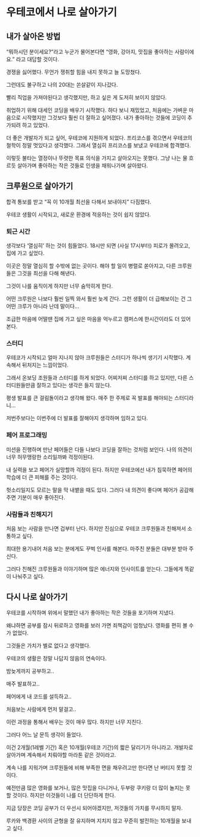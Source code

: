# 우테코에서 나로 살아가기

## 내가 살아온 방법

“뭐하시던 분이세요?”라고 누군가 물어본다면 “영화, 강아지, 맛집을 좋아하는 사람이에요.” 라고 대답할 것이다.

경쟁을 싫어했다. 무언가 쟁취할 힘을 내지 못하고 늘 도망쳤다.

그런데도 불구하고 나의 20대는 쏜살같이 지나갔다.

빨리 직업을 가져야된다고 생각했지만, 하고 싶은 게 도저히 보이지 않았다.

취업하기 위해 대세인 코딩을 배우기 시작했다. 하다 보니 재밌었고, 처음에는 가벼운 마음으로 시작했지만 그것보다 훨씬 더 잘하고 싶어졌다. 내가 좋아하는 것들에 코딩이 추가되려 하고 있었다.

더 좋은 개발자가 되고 싶어, 우테코에 지원하게 되었다. 프리코스를 겪으면서 우테코의 철학이 정말 멋있다고 생각했다. 그래서 열심히 프리코스를 보냈고 우테코에 합격했다.

이렇듯 불타는 열정이나 뚜렷한 목표 의식을 가지고 살아오지는 못했다. 그냥 나는 물 흐르듯 살아가며 좋아하는 작은 것들로 인생을 채워나가며 살아왔다.

## 크루원으로 살아가기

합격 통보를 받고 “꼭 이 10개월 최선을 다해서 보내야지” 다짐했다.

우테코 생활이 시작되고, 새로운 환경에 적응하는 것이 쉽지 않았다.

### 퇴근 시간

생각보다 ‘열심히’ 하는 것이 힘들었다. 18시만 되면 (사실 17시부터) 피로가 몰려오고, 집에 가고 싶었다.

이곳은 정말 열심히 할 수밖에 없는 곳이다. 해야 할 일이 병렬로 쏟아지고, 다른 크루원들은 그것을 최선을 다해 해낸다.

그것이 나를 움직이게 하지만 너무 숨막히게 한다.

어떤 크루원은 나보다 훨씬 일찍 와서 훨씬 늦게 간다. 그런 생활이 더 급해보이는 건 그 어떤 크루가 아니라 난데 말이다…

조급한 마음에 어떨땐 집에 가고 싶은 마음을 억누르고 캠퍼스에 한시간이라도 더 있어 본다.

### 스터디

우테코가 시작되고 얼마 지나지 않아 크루원들은 스터디가 하나씩 생기기 시작했다. 계속해서 뒤처지는 느낌이었다.

그래서 온보딩 조원들과 스터디를 하게 되었다. 어찌저찌 스터디를 하고 있지만, 다른 스터디원들만큼 잘하고 있다는 생각은 들지 않는다.

평생 발표를 큰 걸림돌이라고 생각해 왔다. 매주 한 주제로 꼭 발표를 해야되는 스터디라니...

저번주보다는 이번주에 더 발표를 잘해야지 생각하며 임하고 있다.

### 페어 프로그래밍

미션을 진행하며 만난 페어들은 다들 나보다 코딩을 잘하는 것처럼 보인다. 나의 의견이 너무 허무맹랑한 소리일까봐 걱정이된다.

내 실력을 보고 페어가 실망할까 걱정이 된다. 하지만 우테코에선 내가 침묵하면 페어의 학습에 더 큰 피해를 주는 것이다.

헛소리일지도 모르는 말을 막 내뱉을 때도 있다. 그러다 내 의견이 좋다며 페어가 공감해주면 기분이 매우 좋아진다.

### 사람들과 친해지기

처음 보는 사람을 만나면 겁부터 난다. 하지만 진심으로 우테코 크루원들과 친해져서 소통하고 싶다.

최대한 용기내어 처음 보는 분에게도 꾸벅 인사를 해본다. 마주친 분들은 대부분 받아 주신다.

그러다 친해진 크루원들과 이야기하며 많은 에너지와 인사이트를 얻는다. 그들에게 똑같이 나눠주고 싶다.

## 다시 나로 살아가기

우테코를 시작하며 위에서 말했던 내가 좋아하는 작은 것들을 포기하며 지냈다.

왜냐하면 공부를 잠시 뒤로하고 영화를 보러 가면 죄책감이 엄청났다. 영화를 편히 볼 수가 없었다.

그것들은 가치가 별로 없다고 생각했다.

우테코의 생활은 정말 나답지 않음의 연속이다.

밤늦게까지 공부하고..

매주 발표하고..

페어에게 내 코드를 설득하고..

처음보는 사람에게 먼저 말걸고..

이런 과정을 통해서 배우는 것이 매우 많다. 하지만 너무 지친다.

그러다 어느 날 문득 생각이 들었다.

이건 2개월(1레벨 기간) 혹은 10개월(우테코 기간)의 짧은 달리기가 아니라고. 개발자로 살아가며 계속해서 치뤄야할 마라톤 같은 것이라고.

계속 나를 지워가며 크루원들에 비해 부족한 면을 채우려고만 한다면 난 버티지 못할 것이다.

예전만큼 많은 영화를 보거나, 많은 맛집을 다니거나, 두부랑 쿠키랑 더 많이 놀지는 못할 것이다. 하지만 이것들이 나를 더 단단하게 한다.

지금 당장은 코딩 공부가 더 우선시 되어야겠지만, 저것들의 가치를 무시하지 말자.

루카와 백경환 사이의 균형을 잘 유지하며 지치지 않고 꾸준히 발전하는 10개월을 보내고 싶다.
